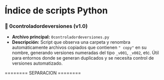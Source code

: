 # Índice de scripts Python

### 📁 0controladordeversiones (v1.0)
- **Archivo principal:** `0controladordeversiones.py`
- **Descripción:** Script que observa una carpeta y renombra automáticamente archivos copiados que contienen `" copy"` en su nombre, generando versiones numeradas del tipo `_v001`, `_v002`, etc. Útil para entornos donde se generan duplicados y se necesita control de versiones automatizado.

======== SEPARACION ========

